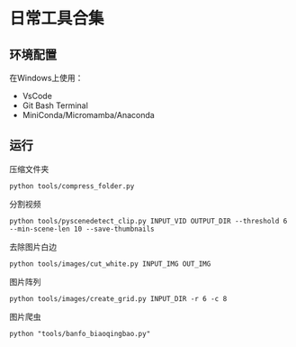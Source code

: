 
# 日常工具合集

## 环境配置

在Windows上使用：
- VsCode 
- Git Bash Terminal 
- MiniConda/Micromamba/Anaconda

## 运行

压缩文件夹
```
python tools/compress_folder.py
```

分割视频
```
python tools/pyscenedetect_clip.py INPUT_VID OUTPUT_DIR --threshold 6 --min-scene-len 10 --save-thumbnails
```

去除图片白边
```
python tools/images/cut_white.py INPUT_IMG OUT_IMG
```

图片阵列
```
python tools/images/create_grid.py INPUT_DIR -r 6 -c 8
```

图片爬虫
```
python "tools/banfo_biaoqingbao.py"
```
